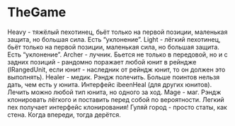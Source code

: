 # TheGame
Heavy - тяжёлый пехотинец, бьёт только на первой позиции, маленькая защита, но большая сила. Есть “уклонение”.
Light - лёгкий пехотинец, бьёт только на первой позиции, маленькая сила, но большая защита. Есть “уклонение”.
Archer - лучник. Бьется не только в передовой, но и с задних позиций - рандомно поражает любой юнит в рейндже (IRangedUnit, если юнит - наследник от рейндж юнит, то он должен это выполнять).
Healer - медик. Рэндж полечить. Больше поинтов нельзя дать, чем есть у юнита. Интерфейс ibeenHeal (для других юнитов). Лечить можно любой тип юнита, но одного за ход.
Mage - маг. Рэндж клонировать лёгкого и поставить перед собой по вероятности. Легкий пех получает интерфейс клонирования!
Гуляй город - просто статы, как стена. Когда впереди, тогда дерётся.
